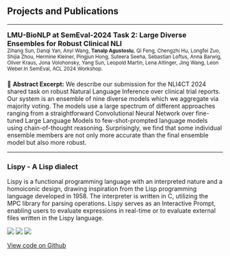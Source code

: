 ## Projects and Publications

---

<h3 style="padding: 0px; margin: 0px;"><strong>LMU-BioNLP at SemEval-2024 Task 2: Large Diverse Ensembles for Robust Clinical NLI</strong></h3>
<p style="padding: 0px; margin: 0px;"><small>Zihang Sun, Danqi Yan, Anyi Wang, <strong>Tanalp Agustoslu</strong>, Qi Feng, Chengzhi Hu, Longfei Zuo, Shijia Zhou, Hermine Kleiner, Pingjun Hong, Suteera Seeha, Sebastian Loftus, Anna Barwig, Oliver Kraus, Jona Volohonsky, Yang Sun, Leopold Martin, Lena Altinger, Jing Wang, Leon Weber.In SemEval, ACL 2024 Workshop.</small></p>
<p style="padding: 0px; margin: 20px 0px;"></p>

📝 **Abstract Excerpt:**
We describe our submission for the NLI4CT 2024 shared task on robust Natural Language Inference over clinical trial reports. Our system is an ensemble of nine diverse models which we aggregate via majority voting. The models use a large spectrum of different approaches ranging from a straightforward Convolutional Neural Network over fine-tuned Large Language Models to few-shot-prompted language models using chain-of-thought reasoning. Surprisingly, we find that some individual ensemble members are not only more accurate than the final ensemble model but also more robust.

---

### Lispy - A Lisp dialect

Lispy is a functional programming language with an interpreted nature and a homoiconic design, drawing inspiration from the Lisp programming language developed in 1958. The interpreter is written in C, utilizing the MPC library for parsing operations. Lispy serves as an Interactive Prompt, enabling users to evaluate expressions in real-time or to evaluate external files written in the Lispy language.

[![](https://img.shields.io/badge/C-white?logo=C)](#) [![](https://img.shields.io/badge/Lisp-white?logo=Lisp)](#) [![](https://img.shields.io/badge/Ubuntu-white?logo=ubuntu)](#)

[View code on Github](https://github.com/agustoslu/lispy)
